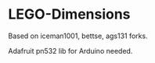 # LEGO-Dimensions

Based on iceman1001, bettse, ags131 forks.

Adafruit pn532 lib for Arduino needed.
